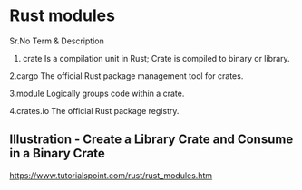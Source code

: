 # Rust modules 
Sr.No			Term & Description
1. crate                Is a compilation unit in Rust; Crate is compiled to binary or library.

2.cargo  		The official Rust package management tool for crates.

3.module		Logically groups code within a crate.

4.crates.io		The official Rust package registry.


## Illustration - Create a Library Crate and Consume in a Binary Crate
https://www.tutorialspoint.com/rust/rust_modules.htm
